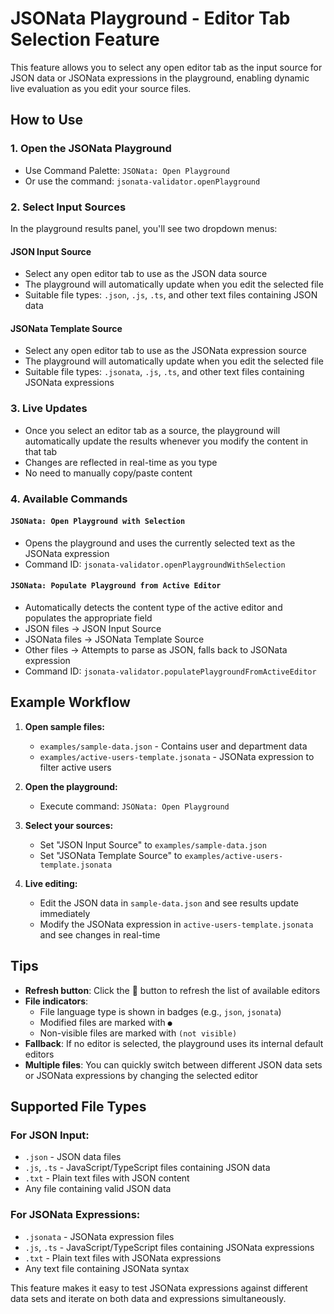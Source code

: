 # JSONata Playground - Editor Tab Selection Feature

This feature allows you to select any open editor tab as the input source for JSON data or JSONata expressions in the playground, enabling dynamic live evaluation as you edit your source files.

## How to Use

### 1. Open the JSONata Playground
- Use Command Palette: `JSONata: Open Playground`
- Or use the command: `jsonata-validator.openPlayground`

### 2. Select Input Sources
In the playground results panel, you'll see two dropdown menus:

#### JSON Input Source
- Select any open editor tab to use as the JSON data source
- The playground will automatically update when you edit the selected file
- Suitable file types: `.json`, `.js`, `.ts`, and other text files containing JSON data

#### JSONata Template Source
- Select any open editor tab to use as the JSONata expression source
- The playground will automatically update when you edit the selected file
- Suitable file types: `.jsonata`, `.js`, `.ts`, and other text files containing JSONata expressions

### 3. Live Updates
- Once you select an editor tab as a source, the playground will automatically update the results whenever you modify the content in that tab
- Changes are reflected in real-time as you type
- No need to manually copy/paste content

### 4. Available Commands

#### `JSONata: Open Playground with Selection`
- Opens the playground and uses the currently selected text as the JSONata expression
- Command ID: `jsonata-validator.openPlaygroundWithSelection`

#### `JSONata: Populate Playground from Active Editor`
- Automatically detects the content type of the active editor and populates the appropriate field
- JSON files → JSON Input Source
- JSONata files → JSONata Template Source
- Other files → Attempts to parse as JSON, falls back to JSONata expression
- Command ID: `jsonata-validator.populatePlaygroundFromActiveEditor`

## Example Workflow

1. **Open sample files:**
   - `examples/sample-data.json` - Contains user and department data
   - `examples/active-users-template.jsonata` - JSONata expression to filter active users

2. **Open the playground:**
   - Execute command: `JSONata: Open Playground`

3. **Select your sources:**
   - Set "JSON Input Source" to `examples/sample-data.json`
   - Set "JSONata Template Source" to `examples/active-users-template.jsonata`

4. **Live editing:**
   - Edit the JSON data in `sample-data.json` and see results update immediately
   - Modify the JSONata expression in `active-users-template.jsonata` and see changes in real-time

## Tips

- **Refresh button**: Click the 🔄 button to refresh the list of available editors
- **File indicators**:
  - File language type is shown in badges (e.g., `json`, `jsonata`)
  - Modified files are marked with `●`
  - Non-visible files are marked with `(not visible)`
- **Fallback**: If no editor is selected, the playground uses its internal default editors
- **Multiple files**: You can quickly switch between different JSON data sets or JSONata expressions by changing the selected editor

## Supported File Types

### For JSON Input:
- `.json` - JSON data files
- `.js`, `.ts` - JavaScript/TypeScript files containing JSON data
- `.txt` - Plain text files with JSON content
- Any file containing valid JSON data

### For JSONata Expressions:
- `.jsonata` - JSONata expression files
- `.js`, `.ts` - JavaScript/TypeScript files containing JSONata expressions
- `.txt` - Plain text files with JSONata expressions
- Any text file containing JSONata syntax

This feature makes it easy to test JSONata expressions against different data sets and iterate on both data and expressions simultaneously.
